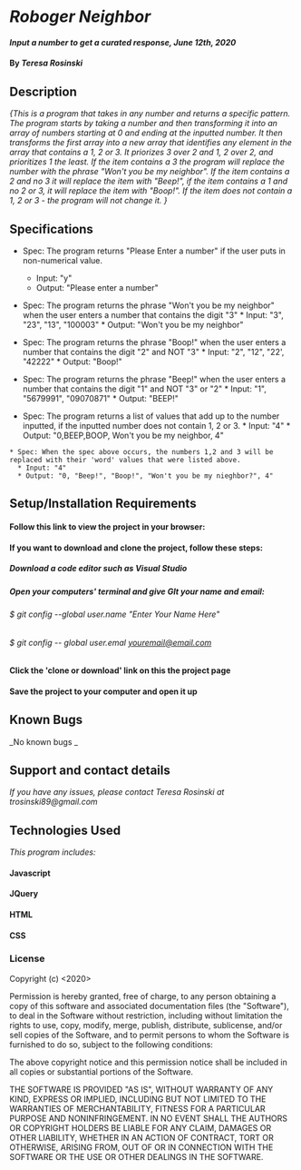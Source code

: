 # _Roboger Neighbor_

#### _Input a number to get a curated response, June 12th, 2020_

#### By _**Teresa Rosinski**_

## Description

_{This is a program that takes in any number and returns a specific pattern. The program starts by taking a number and then transforming it into an array of numbers starting at 0 and ending at the inputted number. It then transforms the first array into a new array that identifies any element in the array that contains a 1, 2 or 3. It priorizes 3 over 2 and 1, 2 over 2, and prioritizes 1 the least. If the item contains a 3 the program will replace the number with the phrase "Won't you be my neighbor". If the item contains a 2 and no 3 it will replace the item with "Beep!", if the item contains a 1 and no 2 or 3, it will replace the item with "Boop!". If the item does not contain a 1, 2 or 3 - the program will not change it. }_

## Specifications

  * Spec: The program returns "Please Enter a number" if the user puts in non-numerical value.
    * Input: "y"
    * Output: "Please enter a number"

   * Spec: The program returns the phrase "Won't you be my neighbor" when the user enters a number that contains the digit "3"
    * Input: "3", "23", "13", "100003"
    * Output: "Won't you be my neighbor"

   * Spec: The program returns the phrase "Boop!" when the user enters a number that contains the digit "2" and NOT "3"
    * Input: "2", "12", "22', "42222"
    * Output: "Boop!"

   * Spec: The program returns the phrase "Beep!" when the user enters a number that contains the digit "1" and NOT "3" or "2"
    * Input: "1", "5679991", "09070871"
    * Output: "BEEP!"

   * Spec: The program returns a list of values that add up to the number inputted, if the inputted number does not contain 1, 2 or 3. 
    * Input: "4"
    * Output: "0,BEEP,BOOP, Won't you be my neighbor, 4"

    * Spec: When the spec above occurs, the numbers 1,2 and 3 will be replaced with their 'word' values that were listed above.  
      * Input: "4"
      * Output: "0, "Beep!", "Boop!", "Won't you be my nieghbor?", 4"

## Setup/Installation Requirements

#### Follow this link to view the project in your browser: 
#### If you want to download and clone the project, follow these steps:
##### Download a code editor such as Visual Studio
##### Open your computers' terminal and give GIt your name and email:
###### $ git config --global user.name "Enter Your Name Here"
###### $ git config -- global user.emal youremail@email.com
#### Click the 'clone or download' link on this the project page
#### Save the project to your computer and open it up

## Known Bugs

_No known bugs _

## Support and contact details

_If you have any issues, please contact Teresa Rosinski at trosinski89@gmail.com_

## Technologies Used

_This program includes:_
#### Javascript
#### JQuery
#### HTML
#### CSS

### License

Copyright (c) <2020> <Teresa Rosinski>

Permission is hereby granted, free of charge, to any person obtaining a copy
of this software and associated documentation files (the "Software"), to deal
in the Software without restriction, including without limitation the rights
to use, copy, modify, merge, publish, distribute, sublicense, and/or sell
copies of the Software, and to permit persons to whom the Software is
furnished to do so, subject to the following conditions:

The above copyright notice and this permission notice shall be included in all
copies or substantial portions of the Software.

THE SOFTWARE IS PROVIDED "AS IS", WITHOUT WARRANTY OF ANY KIND, EXPRESS OR
IMPLIED, INCLUDING BUT NOT LIMITED TO THE WARRANTIES OF MERCHANTABILITY,
FITNESS FOR A PARTICULAR PURPOSE AND NONINFRINGEMENT. IN NO EVENT SHALL THE
AUTHORS OR COPYRIGHT HOLDERS BE LIABLE FOR ANY CLAIM, DAMAGES OR OTHER
LIABILITY, WHETHER IN AN ACTION OF CONTRACT, TORT OR OTHERWISE, ARISING FROM,
OUT OF OR IN CONNECTION WITH THE SOFTWARE OR THE USE OR OTHER DEALINGS IN THE
SOFTWARE.
